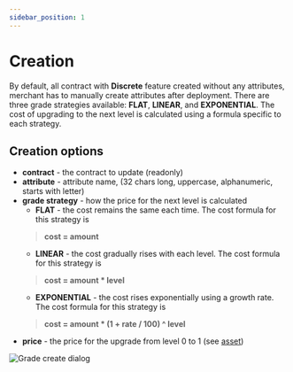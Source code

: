 ```yaml
---
sidebar_position: 1
---
```


# Creation

By default, all contract with **Discrete** feature created without any attributes, merchant has to manually create
attributes after deployment. There are three grade strategies available: **FLAT**, **LINEAR**, and **EXPONENTIAL**.
The cost of upgrading to the next level is calculated using a formula specific to each strategy.

## Creation options

- **contract** - the contract to update (readonly)
- **attribute** - attribute name, (32 chars long, uppercase, alphanumeric, starts with letter)
- **grade strategy** - how the price for the next level is calculated
  - **FLAT** - the cost remains the same each time. The cost formula for this strategy is
  > **cost = amount**
  - **LINEAR** - the cost gradually rises with each level. The cost formula for this strategy is
  > **cost = amount * level**
  - **EXPONENTIAL** - the cost rises exponentially using a growth rate. The cost formula for this strategy is
  > **cost = amount * (1 + rate / 100) ^ level**
- **price** - the price for the upgrade from level 0 to 1 (see [asset](/admin/miscellaneous/asset/))

![Grade create dialog](/img/admin/mechanics-simple/grade/grade_create.png)



